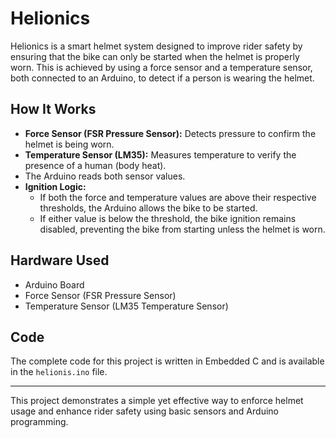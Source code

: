 # Helionics

Helionics is a smart helmet system designed to improve rider safety by ensuring that the bike can only be started when the helmet is properly worn. This is achieved by using a force sensor and a temperature sensor, both connected to an Arduino, to detect if a person is wearing the helmet.

## How It Works

- **Force Sensor (FSR Pressure Sensor):** Detects pressure to confirm the helmet is being worn.
- **Temperature Sensor (LM35):** Measures temperature to verify the presence of a human (body heat).
- The Arduino reads both sensor values.
- **Ignition Logic:**
  - If both the force and temperature values are above their respective thresholds, the Arduino allows the bike to be started.
  - If either value is below the threshold, the bike ignition remains disabled, preventing the bike from starting unless the helmet is worn.

## Hardware Used

- Arduino Board
- Force Sensor (FSR Pressure Sensor)
- Temperature Sensor (LM35 Temperature Sensor)

## Code

The complete code for this project is written in Embedded C and is available in the `helionis.ino` file.

---

This project demonstrates a simple yet effective way to enforce helmet usage and enhance rider safety using basic sensors and Arduino programming.